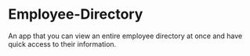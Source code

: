 # Employee-Directory
An app that you can view an entire employee directory at once and have quick access to their information.

